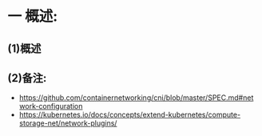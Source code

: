 # 一 概述:
## (1)概述

## (2)备注:
- https://github.com/containernetworking/cni/blob/master/SPEC.md#network-configuration
- https://kubernetes.io/docs/concepts/extend-kubernetes/compute-storage-net/network-plugins/
